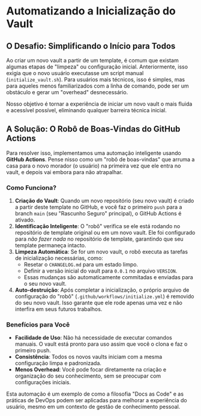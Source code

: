 # Automatizando a Inicialização do Vault

## O Desafio: Simplificando o Início para Todos

Ao criar um novo vault a partir de um template, é comum que existam algumas etapas de "limpeza" ou configuração inicial. Anteriormente, isso exigia que o novo usuário executasse um script manual (`initialize_vault.sh`). Para usuários mais técnicos, isso é simples, mas para aqueles menos familiarizados com a linha de comando, pode ser um obstáculo e gerar um "overhead" desnecessário.

Nosso objetivo é tornar a experiência de iniciar um novo vault o mais fluida e acessível possível, eliminando qualquer barreira técnica inicial.

## A Solução: O Robô de Boas-Vindas do GitHub Actions

Para resolver isso, implementamos uma automação inteligente usando **GitHub Actions**. Pense nisso como um "robô de boas-vindas" que arruma a casa para o novo morador (o usuário) na primeira vez que ele entra no vault, e depois vai embora para não atrapalhar.

### Como Funciona?

1.  **Criação do Vault**: Quando um novo repositório (seu novo vault) é criado a partir deste template no GitHub, e você faz o primeiro `push` para a branch `main` (seu "Rascunho Seguro" principal), o GitHub Actions é ativado.
2.  **Identificação Inteligente**: O "robô" verifica se ele está rodando no repositório de template original ou em um novo vault. Ele foi configurado para *não fazer nada* no repositório de template, garantindo que seu template permaneça intacto.
3.  **Limpeza Automática**: Se for um novo vault, o robô executa as tarefas de inicialização necessárias, como:
    *   Resetar o `CHANGELOG.md` para um estado limpo.
    *   Definir a versão inicial do vault para `0.0.1` no arquivo `VERSION`.
    *   Essas mudanças são automaticamente commitadas e enviadas para o seu novo vault.
4.  **Auto-destruição**: Após completar a inicialização, o próprio arquivo de configuração do "robô" (`.github/workflows/initialize.yml`) é removido do seu novo vault. Isso garante que ele rode apenas uma vez e não interfira em seus futuros trabalhos.

### Benefícios para Você

*   **Facilidade de Uso**: Não há necessidade de executar comandos manuais. O vault está pronto para uso assim que você o clona e faz o primeiro push.
*   **Consistência**: Todos os novos vaults iniciam com a mesma configuração limpa e padronizada.
*   **Menos Overhead**: Você pode focar diretamente na criação e organização do seu conhecimento, sem se preocupar com configurações iniciais.

Esta automação é um exemplo de como a filosofia "Docs as Code" e as práticas de DevOps podem ser aplicadas para melhorar a experiência do usuário, mesmo em um contexto de gestão de conhecimento pessoal.
